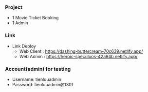 ### **Project**

-  1 Movie Ticket Booking
-  1 Admin

### **Link**

-  Link Deploy
   -  Web Client : https://dashing-buttercream-70c639.netlify.app/
   -  Web Admin : https://heroic-speculoos-42a84b.netlify.app/

### **Account(admin) for testing**

-  Username: tienluuadmin
-  Password: tienluuadmin@1301
